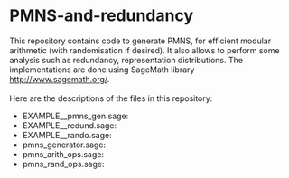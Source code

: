 # PMNS-and-redundancy
This repository contains code to generate PMNS, for efficient modular arithmetic (with randomisation if desired). It also allows to perform some analysis such as redundancy, representation distributions. The implementations are done using SageMath library http://www.sagemath.org/.
<br />
<br />
Here are the descriptions of the files in this repository:
 - EXAMPLE__pmns_gen.sage:
 - EXAMPLE__redund.sage:
 - EXAMPLE__rando.sage:
 - pmns_generator.sage:
 - pmns_arith_ops.sage:
 - pmns_rand_ops.sage:

